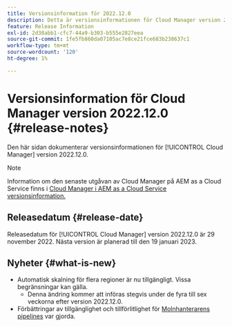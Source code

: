```yaml
---
title: Versionsinformation för 2022.12.0
description: Detta är versionsinformationen för Cloud Manager version 2022.12.0.
feature: Release Information
exl-id: 2d38abb1-cfc7-44a9-b303-b555e2827eea
source-git-commit: 1fe5fb860da07105ac7e8ce21fce683b238637c1
workflow-type: tm+mt
source-wordcount: '120'
ht-degree: 1%

---
```



# Versionsinformation för Cloud Manager version 2022.12.0 {#release-notes}

Den här sidan dokumenterar versionsinformationen för [!UICONTROL Cloud Manager] version 2022.12.0.

>[!NOTE]
>
>Information om den senaste utgåvan av Cloud Manager på AEM as a Cloud Service finns i [Cloud Manager i AEM as a Cloud Service versionsinformation.](https://experienceleague.adobe.com/docs/experience-manager-cloud-service/content/implementing/using-cloud-manager/release-notes-cloud-manager/release-notes-cm-current.html)

## Releasedatum {#release-date}

Releasedatum för [!UICONTROL Cloud Manager] version 2022.12.0 är 29 november 2022. Nästa version är planerad till den 19 januari 2023.

## Nyheter {#what-is-new}

* Automatisk skalning för flera regioner är nu tillgängligt. Vissa begränsningar kan gälla.
   * Denna ändring kommer att införas stegvis under de fyra till sex veckorna efter version 2022.12.0.
* Förbättringar av tillgänglighet och tillförlitlighet för [Molnhanterarens pipelines](/help/overview/ci-cd-pipelines.md) var gjorda.
